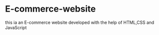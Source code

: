 # E-commerce-website
this ia an E-commerce website developed with the help of HTML,CSS and JavaScript

